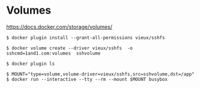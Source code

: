 # Volumes


https://docs.docker.com/storage/volumes/

```
$ docker plugin install --grant-all-permissions vieux/sshfs
```


```
$ docker volume create --driver vieux/sshfs  -o sshcmd=1and1.com:volumes  sshvolume
```


```
$ docker plugin ls
```


```
$ MOUNT="type=volume,volume-driver=vieux/sshfs,src=sshvolume,dst=/app"
$ docker run --interactive --tty --rm --mount $MOUNT busybox
```
